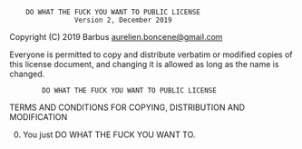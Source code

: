         DO WHAT THE FUCK YOU WANT TO PUBLIC LICENSE 
                    Version 2, December 2019 

 Copyright (C) 2019 Barbus <aurelien.boncene@gmail.com> 

 Everyone is permitted to copy and distribute verbatim or modified 
 copies of this license document, and changing it is allowed as long 
 as the name is changed. 

            DO WHAT THE FUCK YOU WANT TO PUBLIC LICENSE 
   TERMS AND CONDITIONS FOR COPYING, DISTRIBUTION AND MODIFICATION 

  0. You just DO WHAT THE FUCK YOU WANT TO.